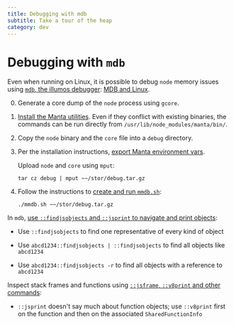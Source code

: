```yaml
---
title: Debugging with mdb
subtitle: Take a tour of the heap
category: dev
---
```


# Debugging with `mdb`

Even when running on Linux, it is possible to debug `node` memory issues using [`mdb`, the illumos debugger][mdb]: [MDB and Linux][mdb-linux].

0. Generate a core dump of the `node` process using `gcore`.

0. [Install the Manta utilities][install].
   Even if they conflict with existing binaries, the commands can be run directly from `/usr/lib/node_modules/manta/bin/`. 

0. Copy the `node` binary and the `core` file into a `debug` directory.

0. Per the installation instructions, [export Manta environment vars][environment].

   Upload `node` and `core` using `mput`:
   
   `tar cz debug | mput ~~/stor/debug.tar.gz`

0. Follow the instructions to [create and run `mmdb.sh`][mdb-linux]:

   `./mmdb.sh ~~/stor/debug.tar.gz`

In `mdb`, [use `::findjsobjects` and `::jsprint` to navigate and print objects][findjsobjects]:

+ Use `::findjsobjects` to find one representative of every kind of object

+ Use `abcd1234::findjsobjects | ::findjsobjects` to find all objects like `abcd1234`

+ Use `abcd1234::findjsobjects -r` to find all objects with a reference to `abcd1234`

Inspect stack frames and functions using [`::jsframe`, `::v8print` and other commands][mdb-js-and-v8]:

+ `::jsprint` doesn't say much about function objects; use `::v8print` first on the function and then on the associated `SharedFunctionInfo`

[mdb]: http://www.joyent.com/developers/node/debug/mdb
[mdb-linux]: http://www.joyent.com/blog/mdb-and-linux
[install]: http://apidocs.joyent.com/manta/#if-you-have-nodejs-installed]
[environment]: http://apidocs.joyent.com/manta/#setting-up-your-environment
[findjsobjects]: http://dtrace.org/blogs/bmc/2012/05/05/debugging-node-js-memory-leaks/
[mdb-js-and-v8]: http://dtrace.org/blogs/dap/2012/01/13/playing-with-nodev8-postmortem-debugging/
